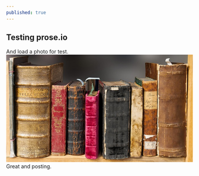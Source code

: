 ```yaml
---
published: true
---
```

## Testing prose.io

And load a photo for test. ![book-1659717_640.jpg](/_posts/book-1659717_640.jpg)
Great and posting.
